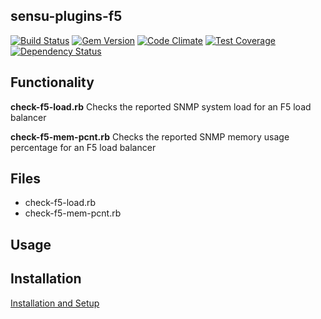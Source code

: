 ## sensu-plugins-f5

[![Build Status](https://travis-ci.org/smbambling/sensu-plugins-f5.svg?branch=master)](https://travis-ci.org/sensu-plugins/sensu-plugins-f5)
[![Gem Version](https://badge.fury.io/rb/sensu-plugins-f5.svg)](http://badge.fury.io/rb/sensu-plugins-f5)
[![Code Climate](https://codeclimate.com/github/champain/sensu-plugins-f5/badges/gpa.svg)](https://codeclimate.com/github/champain/sensu-plugins-f5)
[![Test Coverage](https://codeclimate.com/github/champain/sensu-plugins-f5/badges/coverage.svg)](https://codeclimate.com/github/champain/sensu-plugins-f5)
[![Dependency Status](https://gemnasium.com/champain/sensu-plugins-f5.svg)](https://gemnasium.com/champain/sensu-plugins-f5)

## Functionality

**check-f5-load.rb**
Checks the reported SNMP system load for an F5 load balancer

**check-f5-mem-pcnt.rb**
Checks the reported SNMP memory usage percentage for an F5 load balancer



## Files
 * check-f5-load.rb
 * check-f5-mem-pcnt.rb

## Usage

## Installation

[Installation and Setup](http://sensu-plugins.io/docs/installation_instructions.html)
